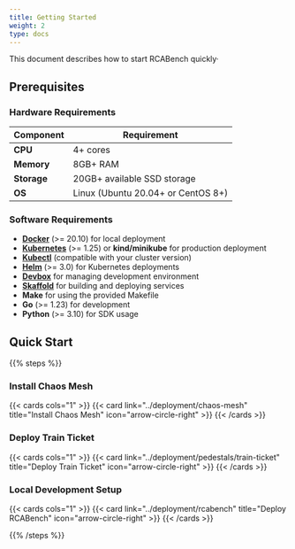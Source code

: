 ```yaml
---
title: Getting Started
weight: 2
type: docs
---
```


This document describes how to start RCABench quickly·

## Prerequisites

### Hardware Requirements

| Component   | Requirement                        |
| ----------- | ---------------------------------- |
| **CPU**     | 4+ cores                           |
| **Memory**  | 8GB+ RAM                           |
| **Storage** | 20GB+ available SSD storage        |
| **OS**      | Linux (Ubuntu 20.04+ or CentOS 8+) |

### Software Requirements

- **[Docker](https://docs.docker.com/engine/install/)** (>= 20.10) for local deployment
- **[Kubernetes](https://kubernetes.io/docs/tasks/tools/)** (>= 1.25) or **kind/minikube** for production deployment
- **[Kubectl](https://kubernetes.io/docs/tasks/tools/)** (compatible with your cluster version)
- **[Helm](https://helm.sh/docs/intro/install/)** (>= 3.0) for Kubernetes deployments
- **[Devbox](https://www.jetify.com/docs/devbox/installing-devbox)** for managing development environment
- **[Skaffold](https://skaffold.dev/docs/install/)** for building and deploying services
- **Make** for using the provided Makefile
- **Go** (>= 1.23) for development
- **Python** (>= 3.10) for SDK usage

## Quick Start

{{% steps %}}

### Install Chaos Mesh

{{< cards cols="1" >}}
{{< card link="../deployment/chaos-mesh" title="Install Chaos Mesh" icon="arrow-circle-right" >}}
{{< /cards >}}

### Deploy Train Ticket

{{< cards cols="1" >}}
{{< card link="../deployment/pedestals/train-ticket" title="Deploy Train Ticket" icon="arrow-circle-right" >}}
{{< /cards >}}

### Local Development Setup

{{< cards cols="1" >}}
{{< card link="../deployment/rcabench" title="Deploy RCABench" icon="arrow-circle-right" >}}
{{< /cards >}}

{{% /steps %}}
